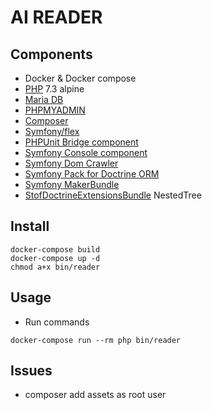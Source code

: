 **AI READER** 
=============

Components
----------

* Docker & Docker compose
* [PHP][1] 7.3 alpine
* [Maria DB][2] 
* [PHPMYADMIN][3]
* [Composer][4]
* [Symfony/flex][5]
* [PHPUnit Bridge component][8]
* [Symfony Console component][6]
* [Symfony Dom Crawler][7]
* [Symfony Pack for Doctrine ORM][9]
* [Symfony MakerBundle][10]
* [StofDoctrineExtensionsBundle][11] NestedTree

Install
-------

```
docker-compose build
docker-compose up -d
chmod a+x bin/reader
```

Usage
-----

* Run commands

```
docker-compose run --rm php bin/reader
```

Issues
------

* composer add assets as root user

[1]: https://hub.docker.com/_/php
[2]: https://hub.docker.com/_/mariadb
[3]: https://hub.docker.com/r/phpmyadmin/phpmyadmin/
[4]: https://getcomposer.org/
[5]: https://symfony.com/doc/current/setup/flex.html
[6]: https://symfony.com/doc/current/components/console.html
[7]: https://symfony.com/doc/current/components/dom_crawler.html
[8]: https://symfony.com/components/PHPUnit%20Bridge
[9]: https://symfony.com/doc/current/doctrine.html
[10]: https://symfony.com/doc/current/bundles/SymfonyMakerBundle/index.html
[11]: https://symfony.com/doc/master/bundles/StofDoctrineExtensionsBundle/index.html

